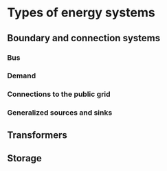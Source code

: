# Types of energy systems

## Boundary and connection systems
### Bus
### Demand
### Connections to the public grid
### Generalized sources and sinks

## Transformers
## Storage